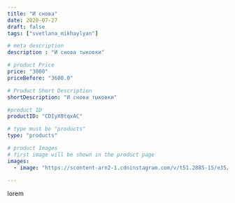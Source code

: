 ```yaml
---
title: "И снова"
date: 2020-07-27
draft: false
tags: ["svetlana_mikhaylyan"]

# meta description
description : "И снова тыковки"

# product Price
price: "3000"
priceBefore: "3600.0"

# Product Short Description
shortDescription: "И снова тыковки"

#product ID
productID: "CDIyX8tqxAC"

# type must be "products"
type: "products"

# product Images
# first image will be shown in the product page
images:
  - image: "https://scontent-arn2-1.cdninstagram.com/v/t51.2885-15/e35/116110810_147285073656337_7304804561484086384_n.jpg?se=7&tp=1&_nc_ht=scontent-arn2-1.cdninstagram.com&_nc_cat=101&_nc_ohc=Jxvb5nHpglIAX-N7OG3&ccb=7-4&oh=fda1c4a267859072b53f8b4aa7771b75&oe=6083D6FE&_nc_sid=86f79a&ig_cache_key=MjM2MjM1OTU1MjYyMDA0MDE5NA%3D%3D.2-ccb7-4"

---
```

lorem
